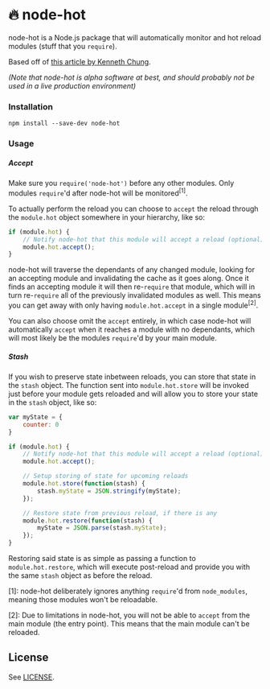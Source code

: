 # 🔥 node-hot

node-hot is a Node.js package that will automatically monitor and hot reload
modules (stuff that you `require`).

Based off of [this article by Kenneth Chung][kentor].

_(Note that node-hot is alpha software at best, and should probably not
be used in a live production environment)_

### Installation

```
npm install --save-dev node-hot
```

### Usage

##### Accept

Make sure you `require('node-hot')` before any other modules. Only modules
`require`'d after node-hot will be monitored<sup>[1]</sup>.

To actually perform the reload you can choose to `accept` the reload through
the `module.hot` object somewhere in your hierarchy, like so:

```js
if (module.hot) {
    // Notify node-hot that this module will accept a reload (optional)
    module.hot.accept();
}
```

node-hot will traverse the dependants of any changed module, looking for an
accepting module and invalidating the cache as it goes along. Once it finds an
accepting module it will then re-`require` that module, which will in turn
re-`require` all of the previously invalidated modules as well. This means you
can get away with only having `module.hot.accept` in a single
module<sup>[2]</sup>.

You can also choose omit the `accept` entirely, in which case node-hot will
automatically `accept` when it reaches a module with no dependants, which will
most likely be the modules `require`'d by your main module.

##### Stash

If you wish to preserve state inbetween reloads, you can store that state in the
`stash` object. The function sent into `module.hot.store` will be invoked just
before your module gets reloaded and will allow you to store your state in the
`stash` object, like so:

```js
var myState = {
    counter: 0
}

if (module.hot) {
    // Notify node-hot that this module will accept a reload (optional)
    module.hot.accept();

    // Setup storing of state for upcoming reloads
    module.hot.store(function(stash) {
        stash.myState = JSON.stringify(myState);
    });

    // Restore state from previous reload, if there is any
    module.hot.restore(function(stash) {
        myState = JSON.parse(stash.myState);
    });
}
```

Restoring said state is as simple as passing a function to `module.hot.restore`,
which will execute post-reload and provide you with the same `stash` object as
before the reload.


[1]: node-hot deliberately ignores anything `require`'d from `node_modules`,
meaning those modules won't be reloadable.

[2]: Due to limitations in node-hot, you will not be able to `accept` from the
main module (the entry point). This means that the main module can't be
reloaded.


## License

See [LICENSE](LICENSE).


[kentor]: https://kentor.me/posts/node-js-hot-reloading-development/
